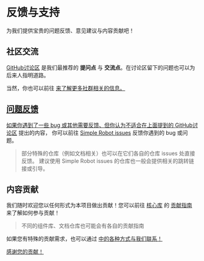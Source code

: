 # 反馈与支持

<tldr>
为我们提供宝贵的问题反馈、意见建议与内容贡献吧！
</tldr>

## 社区交流

[GitHub讨论区][GHD]
是我们最推荐的 **提问点** 与 **交流点**。在讨论区留下的问题也可以为后来人指明道路。

当然，你也可以前往
<a href="communities.md" /> 来了解更多社群相关的信息。

## 问题反馈

如果你遇到了一些 bug 或其他需要反馈、但你认为不适合在上面提到的 [GitHub讨论区][GHD] 提出的内容，
你可以前往 [Simple Robot issues](https://github.com/simple-robot/simpler-robot/issues)
反馈你遇到的 bug 或问题。

> 部分特殊的仓库（例如文档相关）也可以在它们各自的仓库 issues 处直接反馈。
> 建议使用 Simple Robot issues 的仓库也一般会提供相关的跳转链接或引导。

## 内容贡献

我们随时欢迎您以任何形式为本项目做出贡献！您可以前往 [核心库][GH] 的 [贡献指南][GH-CB] 来了解如何参与贡献！

> 不同的组件库、文档仓库也可能会有各自的贡献指南

如果您有特殊的贡献需求，也可以通过 
<a href="communities.md" />
中的各种方式与我们联系！

<note title="感谢">感谢您的贡献！</note>

[GH]: https://github.com/simple-robot/simpler-robot
[GH-CB]: https://github.com/simple-robot/simpler-robot/blob/v4-dev/docs/CONTRIBUTING.md
[GHD]: https://github.com/orgs/simple-robot/discussions